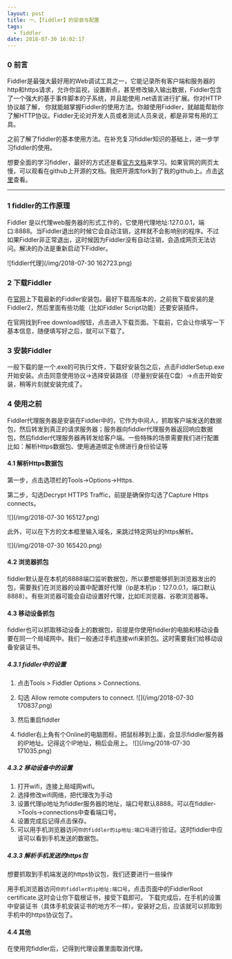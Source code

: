 ```yaml
---
layout: post
title: 一、【fiddler】的安装与配置
tags:
  - fiddler
date: 2018-07-30 16:02:17
---
```


### 0 前言

Fiddler是最强大最好用的Web调试工具之一，它能记录所有客户端和服务器的http和https请求，允许你监视，设置断点，甚至修改输入输出数据，Fiddler包含了一个强大的基于事件脚本的子系统，并且能使用.net语言进行扩展。你对HTTP 协议越了解， 你就能越掌握Fiddler的使用方法。你越使用Fiddler，就越能帮助你了解HTTP协议。Fiddler无论对开发人员或者测试人员来说，都是非常有用的工具。

之前了解了fiddler的基本使用方法。在补充复习fiddler知识的基础上，进一步学习fiddler的使用。

想要全面的学习fiddler，最好的方式还是看[官方文档](https://docs.telerik.com/fiddler/Configure-Fiddler/)来学习。如果官网的网页太慢，可以观看在github上开源的文档。我把开源库fork到了我的github上。点击[这里](https://github.com/Ngwind/fiddler-docs)查看。

---

### 1 fiddler的工作原理

Fiddler 是以代理web服务器的形式工作的，它使用代理地址:127.0.0.1，端口:8888。当Fiddler退出的时候它会自动注销，这样就不会影响别的程序。不过如果Fiddler非正常退出，这时候因为Fiddler没有自动注销，会造成网页无法访问。解决的办法是重新启动下Fiddler。

![fiddler代理](/img/2018-07-30 162723.png)

### 2 下载Fiddler

在[官网](https://www.telerik.com/fiddler)上下载最新的Fiddler安装包。最好下载高版本的，之前我下载安装的是Fiddler2，然后里面有些功能（比如Fiddler Script功能）还要安装插件。

在官网找到Free download按钮，点击进入下载页面。下载前，它会让你填写一下基本信息，随便填写好之后，就可以下载了。

### 3 安装Fiddler

一般下载的是一个.exe的可执行文件，下载好安装包之后，点击FiddlerSetup.exe开始安装。点击同意使用协议->选择安装路径（尽量别安装在C盘）->点击开始安装，稍等片刻就安装完成了。

### 4 使用之前

Fiddler代理服务器是安装在Fiddler中的，它作为中间人，抓取客户端发送的数据包，然后转发到真正的请求服务器；服务器向fiddler代理服务器返回响应数据包，然后fiddler代理服务器再转发给客户端。一些特殊的场景需要我们进行配置比如：解析Https数据包、使用通道绑定令牌进行身份验证等

#### 4.1 解析Https数据包

第一步，点击选项栏的Tools->Options->Https.

第二步，勾选Decrypt HTTPS Traffic，前提是确保你勾选了Capture Https connects。

![](/img/2018-07-30 165127.png)

此外，可以在下方的文本框里输入域名，来跳过特定网址的https解析。

![](/img/2018-07-30 165420.png)

#### 4.2 浏览器抓包

fiddler默认是在本机的8888端口监听数据包，所以要想能够抓到浏览器发出的包，需要我们在浏览器的设置中配置好代理（ip是本机ip：127.0.0.1，端口默认8888）。有些浏览器可能会自动设置好代理，比如IE浏览器、谷歌浏览器等。

#### 4.3 移动设备抓包

fiddler也可以抓取移动设备上的数据包，前提是你使用fiddler的电脑和移动设备要在同一个局域网中。我们一般通过手机连接wifi来抓包。这时需要我们给移动设备安装证书。

##### 4.3.1 fiddler中的设置

1. 点击Tools > Fiddler Options > Connections.

2. 勾选 Allow remote computers to connect. 
   ![](/img/2018-07-30 170837.png)

3. 然后重启fiddler

4. fiddler右上角有个Online的电脑图标，把鼠标移到上面，会显示fiddler服务器的IP地址。记得这个IP地址，稍后会用上。
   ![](/img/2018-07-30 171035.png)

##### 4.3.2 移动设备中的设置

1. 打开wifi，连接上局域网wifi。
2. 选择修改wifi网络，把代理改为手动
3. 设置代理ip地址为fiddler服务器的地址，端口号默认8888。可以在fiddler->Tools->connections中查看端口号。
4. 设置完成后记得点击保存。
5. 可以用手机浏览器访问`你的fiddler的ip地址:端口号`进行验证。这时fiddler中应该可以看到手机发送的数据包。

##### 4.3.3 解析手机发送的https包

想要抓取到手机端发送的https协议包，我们还要进行一些操作

用手机浏览器访问`你的fiddler的ip地址:端口号`，点击页面中的FiddlerRoot certificate.这时会让你下载根证书，接受下载即可。
下载完成后，在手机的设置中安装证书（具体手机安装证书的地方不一样）。安装好之后，应该就可以抓取到手机中的https协议包了。

#### 4.4 其他

在使用完fiddler后，记得到代理设置里面取消代理。
